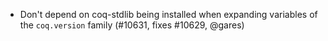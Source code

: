 - Don't depend on coq-stdlib being installed when expanding variables
  of the `coq.version` family (#10631, fixes #10629, @gares)